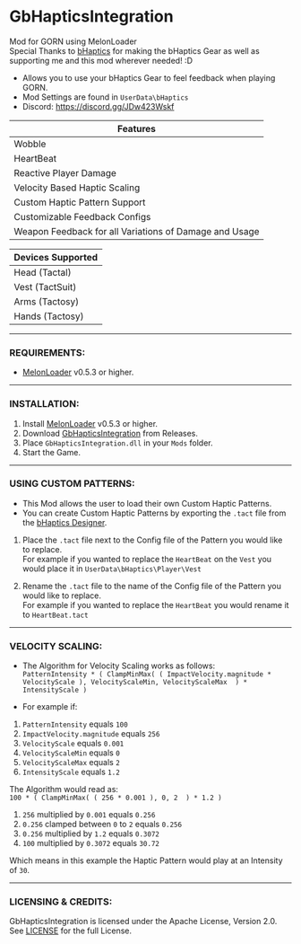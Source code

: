 
# GbHapticsIntegration
Mod for GORN using MelonLoader  
Special Thanks to [bHaptics](https://www.bhaptics.com) for making the bHaptics Gear as well as supporting me and this mod wherever needed! :D

- Allows you to use your bHaptics Gear to feel feedback when playing GORN.
- Mod Settings are found in ``UserData\bHaptics``
- Discord: https://discord.gg/JDw423Wskf

| Features |
| - |
| Wobble |
| HeartBeat |
| Reactive Player Damage |
| Velocity Based Haptic Scaling |
| Custom Haptic Pattern Support |
| Customizable Feedback Configs | 
| Weapon Feedback for all Variations of Damage and Usage |

| Devices Supported |
| - |
| Head  (Tactal) |
| Vest  (TactSuit) |
| Arms  (Tactosy) |
| Hands  (Tactosy) |

---

### REQUIREMENTS:

- [MelonLoader](https://github.com/LavaGang/MelonLoader/releases) v0.5.3 or higher.

---

### INSTALLATION:

1) Install [MelonLoader](https://github.com/LavaGang/MelonLoader/releases) v0.5.3 or higher.
2) Download [GbHapticsIntegration](https://github.com/HerpDerpinstine/GbHapticsIntegration/releases) from Releases.
3) Place ``GbHapticsIntegration.dll`` in your ``Mods`` folder.
4) Start the Game.

---

### USING CUSTOM PATTERNS:

- This Mod allows the user to load their own Custom Haptic Patterns.
- You can create Custom Haptic Patterns by exporting the ``.tact`` file from the [bHaptics Designer](https://designer.bhaptics.com/).

1) Place the ``.tact`` file next to the Config file of the Pattern you would like to replace.  
For example if you wanted to replace the ``HeartBeat`` on the ``Vest`` you would place it in ``UserData\bHaptics\Player\Vest``

2) Rename the ``.tact`` file to the name of the Config file of the Pattern you would like to replace.  
For example if you wanted to replace the ``HeartBeat`` you would rename it to ``HeartBeat.tact``

---

### VELOCITY SCALING:

- The Algorithm for Velocity Scaling works as follows:  
``PatternIntensity * ( ClampMinMax( ( ImpactVelocity.magnitude * VelocityScale ), VelocityScaleMin, VelocityScaleMax  ) * IntensityScale )``

- For example if:  
1) ``PatternIntensity`` equals ``100``  
2) ``ImpactVelocity.magnitude`` equals ``256``  
3) ``VelocityScale`` equals ``0.001``  
4) ``VelocityScaleMin`` equals ``0``  
5) ``VelocityScaleMax`` equals ``2``  
6) ``IntensityScale`` equals ``1.2`` 

The  Algorithm would read as:  
``100 * ( ClampMinMax( ( 256 * 0.001 ), 0, 2  ) * 1.2 )``

1) ``256`` multiplied by ``0.001`` equals ``0.256``
2) ``0.256`` clamped between ``0`` to ``2`` equals ``0.256``
3) ``0.256`` multiplied by ``1.2`` equals ``0.3072``
4) ``100`` multiplied by ``0.3072`` equals ``30.72``

Which means in this example the Haptic Pattern would play at an Intensity of ``30``.


---

### LICENSING & CREDITS:

GbHapticsIntegration is licensed under the Apache License, Version 2.0. See [LICENSE](https://github.com/HerpDerpinstine/GbHapticsIntegration/blob/master/LICENSE.md) for the full License.